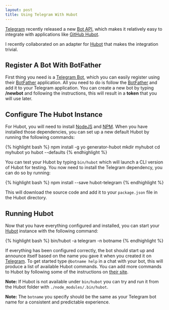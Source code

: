 ```yaml
---
layout: post
title: Using Telegram With Hubot
---
```


[Telegram](https://www.telegram.org/) recently released a new [Bot API](https://core.telegram.org/bots/api), which makes it relatively easy to integrate with applications like [GitHub Hubot](https://hubot.github.com/).

I recently collaborated on an adapter for [Hubot](https://hubot.github.com/) that makes the integration trivial.

## Register A Bot With BotFather

First thing you need is a [Telegram Bot](https://core.telegram.org/bots), which you can easily register using their [BotFather](https://core.telegram.org/bots#botfather) application. All you need to do is follow the [BotFather](https://telegram.me/botfather) and add it to your Telegram application. You can create a new bot by typing **/newbot** and following the instructions, this will result in a **token** that you will use later.

## Configure The Hubot Instance

For Hubot, you will need to install [NodeJS](http://nodejs.org/) and [NPM](https://www.npmjs.com/). When you have installed those dependencies, you can set up a new default Hubot by running the following commands:

{% highlight bash %}
npm install -g yo generator-hubot
mkdir myhubot
cd myhubot
yo hubot --defaults
{% endhighlight %}

You can test your Hubot by typing `bin/hubot` which will launch a CLI version of Hubot for testing. You now need to install the Telegram dependency, you can do so by running:

{% highlight bash %}
npm install --save hubot-telegram
{% endhighlight %}

This will download the source code and add it to your `package.json` file in the Hubot directory.

## Running Hubot

Now that you have everything configured and installed, you can start your [Hubot](https://hubot.github.com/docs/) instance with the following command:

{% highlight bash %}
bin/hubot -a telegram -n botname
{% endhighlight %}

If everything has been configured correctly, the bot should start up and announce itself based on the name you gave it when you created it on [Telegram](https://www.telegram.org/). To get started type `@botname help` in a chat with your bot, this will produce a list of available Hubot commands. You can add more commands to Hubot by following some of the instructions on [their site](https://hubot.github.com/docs/#scripts).


**Note:** If Hubot is not available under `bin/hubot` you can try and run it from the Hubot folder with `./node_modules/.bin/hubot`.

**Note:** The `botname` you specify should be the same as your Telegram bot name for a consistent and predictable experience.
